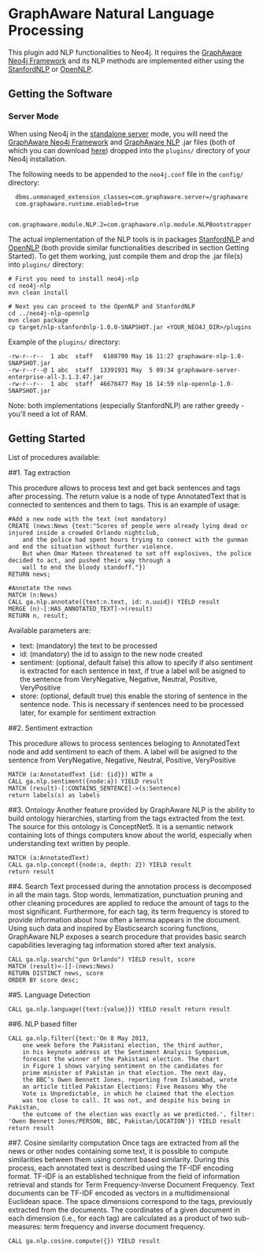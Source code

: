 GraphAware Natural Language Processing
=========================================================

This plugin add NLP functionalities to Neo4j. It requires the <a href="https://github.com/graphaware/neo4j-framework" target="_blank">GraphAware Neo4j Framework</a> and its NLP methods are implemented either using the <a href="https://github.com/graphaware/neo4j-nlp-stanfordnlp" target="_blank">StanfordNLP</a> or <a href="https://github.com/graphaware/neo4j-nlp-opennlp" target="_blank">OpenNLP</a>.

Getting the Software
-------------------------
### Server Mode
When using Neo4j in the <a href="http://docs.neo4j.org/chunked/stable/server-installation.html" target="_blank">standalone server</a> mode, you will need the <a href="https://github.com/graphaware/neo4j-framework" target="_blank">GraphAware Neo4j Framework</a> and <a href="https://github.com/graphaware/neo4j-nlp" target="_blank">GraphAware NLP</a> .jar files (both of which you can download <a href="https://products.graphaware.com">here</a>) dropped into the `plugins/` directory of your Neo4j installation. 

The following needs to be appended to the `neo4j.conf` file in the `config/` directory:

```
  dbms.unmanaged_extension_classes=com.graphaware.server=/graphaware
  com.graphaware.runtime.enabled=true

  com.graphaware.module.NLP.2=com.graphaware.nlp.module.NLPBootstrapper
```

The actual implementation of the NLP tools is in packages <a href="https://github.com/graphaware/neo4j-nlp-stanfordnlp" target="_blank">StanfordNLP</a> and <a href="https://github.com/graphaware/neo4j-nlp-opennlp" target="_blank">OpenNLP</a> (both provide similar functionalities described in section Getting Started). To get them working, just compile them and drop the .jar file(s) into `plugins/` directory:

```
# First you need to install neo4j-nlp
cd neo4j-nlp
mvn clean install

# Next you can proceed to the OpenNLP and StanfordNLP
cd ../neo4j-nlp-opennlp
mvn clean package
cp target/nlp-stanfordnlp-1.0.0-SNAPSHOT.jar <YOUR_NEO4J_DIR>/plugins
```

Example of the `plugins/` directory:
```
-rw-r--r--  1 abc  staff   6108799 May 16 11:27 graphaware-nlp-1.0-SNAPSHOT.jar
-rw-r--r--@ 1 abc  staff  13391931 May  5 09:34 graphaware-server-enterprise-all-3.1.3.47.jar
-rw-r--r--  1 abc  staff  46678477 May 16 14:59 nlp-opennlp-1.0-SNAPSHOT.jar
```

Note: both implementations (especially StanfordNLP) are rather greedy - you'll need a lot of RAM.

Getting Started
--------------------

List of procedures available:

##1. Tag extraction 

This procedure allows to process text and get back sentences and tags after processing. The return value is a node of type AnnotatedText that is connected to sentences and them to tags.
This is an example of usage:

```
#Add a new node with the text (not mandatory)
CREATE (news:News {text:"Scores of people were already lying dead or injured inside a crowded Orlando nightclub,
    and the police had spent hours trying to connect with the gunman and end the situation without further violence.
    But when Omar Mateen threatened to set off explosives, the police decided to act, and pushed their way through a
    wall to end the bloody standoff."}) 
RETURN news;

#Annotate the news
MATCH (n:News)
CALL ga.nlp.annotate({text:n.text, id: n.uuid}) YIELD result
MERGE (n)-[:HAS_ANNOTATED_TEXT]->(result)
RETURN n, result;
```

Available parameters are:

* text: (mandatory) the text to be processed
* id: (mandatory) the id to assign to the new node created
* sentiment: (optional, default false) this allow to specify if also sentiment is extracted for each sentence in text, if true a label will be asigned to the sentence from VeryNegative, Negative, Neutral, Positive, VeryPositive
* store: (optional, default true) this enable the storing of sentence in the sentence node. This is necessary if sentences need to be processed later, for example for sentiment extraction

##2. Sentiment extraction

This procedure allows to process sentences beloging to AnnotatedText node and add sentiment to each of them. A label will be asigned to the sentence from VeryNegative, Negative, Neutral, Positive, VeryPositive

```
MATCH (a:AnnotatedText {id: {id}}) WITH a 
CALL ga.nlp.sentiment({node:a}) YIELD result 
MATCH (result)-[:CONTAINS_SENTENCE]->(s:Sentence) 
return labels(s) as labels
```

##3. Ontology
Another feature provided by GraphAware NLP is the ability to build ontology hierarchies, starting from the tags extracted from the text. 
The source for this ontology is ConceptNet5. It is a semantic network containing lots of things computers know about the world, 
especially when understanding text written by people.

```
MATCH (a:AnnotatedText)
CALL ga.nlp.concept({node:a, depth: 2}) YIELD result
return result
```

##4. Search
Text processed during the annotation process is decomposed in all the main tags. Stop words, lemmatization, punctuation pruning and other cleaning procedures are applied to reduce the amount of tags to the most significant. 
Furthermore, for each tag, its term frequency is stored to provide information about how often a lemma appears in the document. 
Using such data and inspired by Elasticsearch scoring functions, GraphAware NLP exposes a search procedure that provides basic search capabilities leveraging tag information stored after text analysis.

```
CALL ga.nlp.search("gun Orlando") YIELD result, score
MATCH (result)<-[]-(news:News)
RETURN DISTINCT news, score
ORDER BY score desc;
```

##5. Language Detection

```
CALL ga.nlp.language({text:{value}}) YIELD result return result
```

##6. NLP based filter

```
CALL ga.nlp.filter({text:'On 8 May 2013,
    one week before the Pakistani election, the third author,
    in his keynote address at the Sentiment Analysis Symposium, 
    forecast the winner of the Pakistani election. The chart
    in Figure 1 shows varying sentiment on the candidates for 
    prime minister of Pakistan in that election. The next day, 
    the BBC’s Owen Bennett Jones, reporting from Islamabad, wrote 
    an article titled Pakistan Elections: Five Reasons Why the 
    Vote is Unpredictable, in which he claimed that the election 
    was too close to call. It was not, and despite his being in Pakistan, 
    the outcome of the election was exactly as we predicted.', filter: 'Owen Bennett Jones/PERSON, BBC, Pakistan/LOCATION'}) YIELD result 
return result
```

##7. Cosine similarity computation
Once tags are extracted from all the news or other nodes containing some text, it is possible to compute similarities between them using content based similarity. 
During this process, each annotated text is described using the TF-IDF encoding format. TF-IDF is an established technique from the field of information retrieval and stands for Term Frequency-Inverse Document Frequency. 
Text documents can be TF-IDF encoded as vectors in a multidimensional Euclidean space. The space dimensions correspond to the tags, previously extracted from the documents. The coordinates of a given document in each dimension (i.e., for each tag) are calculated as a product of two sub-measures: term frequency and inverse document frequency.

```
CALL ga.nlp.cosine.compute({}) YIELD result
```

